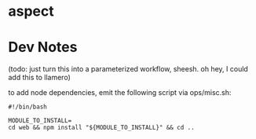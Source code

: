 # aspect

# Dev Notes

 (todo: just turn this into a parameterized workflow, sheesh. oh hey, I could add this to llamero)

to add node dependencies, emit the following script via ops/misc.sh:

```
#!/bin/bash

MODULE_TO_INSTALL=
cd web && npm install "${MODULE_TO_INSTALL}" && cd ..
```
